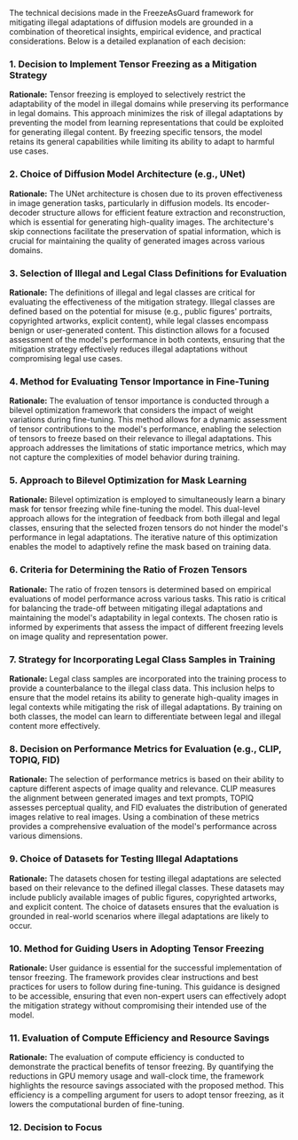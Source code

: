 The technical decisions made in the FreezeAsGuard framework for mitigating illegal adaptations of diffusion models are grounded in a combination of theoretical insights, empirical evidence, and practical considerations. Below is a detailed explanation of each decision:

### 1. Decision to Implement Tensor Freezing as a Mitigation Strategy
**Rationale:** Tensor freezing is employed to selectively restrict the adaptability of the model in illegal domains while preserving its performance in legal domains. This approach minimizes the risk of illegal adaptations by preventing the model from learning representations that could be exploited for generating illegal content. By freezing specific tensors, the model retains its general capabilities while limiting its ability to adapt to harmful use cases.

### 2. Choice of Diffusion Model Architecture (e.g., UNet)
**Rationale:** The UNet architecture is chosen due to its proven effectiveness in image generation tasks, particularly in diffusion models. Its encoder-decoder structure allows for efficient feature extraction and reconstruction, which is essential for generating high-quality images. The architecture's skip connections facilitate the preservation of spatial information, which is crucial for maintaining the quality of generated images across various domains.

### 3. Selection of Illegal and Legal Class Definitions for Evaluation
**Rationale:** The definitions of illegal and legal classes are critical for evaluating the effectiveness of the mitigation strategy. Illegal classes are defined based on the potential for misuse (e.g., public figures' portraits, copyrighted artworks, explicit content), while legal classes encompass benign or user-generated content. This distinction allows for a focused assessment of the model's performance in both contexts, ensuring that the mitigation strategy effectively reduces illegal adaptations without compromising legal use cases.

### 4. Method for Evaluating Tensor Importance in Fine-Tuning
**Rationale:** The evaluation of tensor importance is conducted through a bilevel optimization framework that considers the impact of weight variations during fine-tuning. This method allows for a dynamic assessment of tensor contributions to the model's performance, enabling the selection of tensors to freeze based on their relevance to illegal adaptations. This approach addresses the limitations of static importance metrics, which may not capture the complexities of model behavior during training.

### 5. Approach to Bilevel Optimization for Mask Learning
**Rationale:** Bilevel optimization is employed to simultaneously learn a binary mask for tensor freezing while fine-tuning the model. This dual-level approach allows for the integration of feedback from both illegal and legal classes, ensuring that the selected frozen tensors do not hinder the model's performance in legal adaptations. The iterative nature of this optimization enables the model to adaptively refine the mask based on training data.

### 6. Criteria for Determining the Ratio of Frozen Tensors
**Rationale:** The ratio of frozen tensors is determined based on empirical evaluations of model performance across various tasks. This ratio is critical for balancing the trade-off between mitigating illegal adaptations and maintaining the model's adaptability in legal contexts. The chosen ratio is informed by experiments that assess the impact of different freezing levels on image quality and representation power.

### 7. Strategy for Incorporating Legal Class Samples in Training
**Rationale:** Legal class samples are incorporated into the training process to provide a counterbalance to the illegal class data. This inclusion helps to ensure that the model retains its ability to generate high-quality images in legal contexts while mitigating the risk of illegal adaptations. By training on both classes, the model can learn to differentiate between legal and illegal content more effectively.

### 8. Decision on Performance Metrics for Evaluation (e.g., CLIP, TOPIQ, FID)
**Rationale:** The selection of performance metrics is based on their ability to capture different aspects of image quality and relevance. CLIP measures the alignment between generated images and text prompts, TOPIQ assesses perceptual quality, and FID evaluates the distribution of generated images relative to real images. Using a combination of these metrics provides a comprehensive evaluation of the model's performance across various dimensions.

### 9. Choice of Datasets for Testing Illegal Adaptations
**Rationale:** The datasets chosen for testing illegal adaptations are selected based on their relevance to the defined illegal classes. These datasets may include publicly available images of public figures, copyrighted artworks, and explicit content. The choice of datasets ensures that the evaluation is grounded in real-world scenarios where illegal adaptations are likely to occur.

### 10. Method for Guiding Users in Adopting Tensor Freezing
**Rationale:** User guidance is essential for the successful implementation of tensor freezing. The framework provides clear instructions and best practices for users to follow during fine-tuning. This guidance is designed to be accessible, ensuring that even non-expert users can effectively adopt the mitigation strategy without compromising their intended use of the model.

### 11. Evaluation of Compute Efficiency and Resource Savings
**Rationale:** The evaluation of compute efficiency is conducted to demonstrate the practical benefits of tensor freezing. By quantifying the reductions in GPU memory usage and wall-clock time, the framework highlights the resource savings associated with the proposed method. This efficiency is a compelling argument for users to adopt tensor freezing, as it lowers the computational burden of fine-tuning.

### 12. Decision to Focus